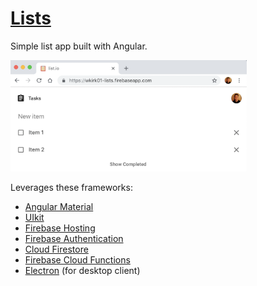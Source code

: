 # [Lists](https://wkirk01-lists.firebaseapp.com/)

Simple list app built with Angular. 

<img src="readme-image.png" width="75%">

Leverages these frameworks:
* [Angular Material](https://material.angular.io/)
* [UIkit](https://getuikit.com/docs/introduction)
* [Firebase Hosting](https://firebase.google.com/docs/hosting/)
* [Firebase Authentication](https://firebase.google.com/docs/auth/)
* [Cloud Firestore](https://firebase.google.com/docs/firestore/)
* [Firebase Cloud Functions](https://firebase.google.com/docs/functions/)
* [Electron](https://electronjs.org/) (for desktop client)
